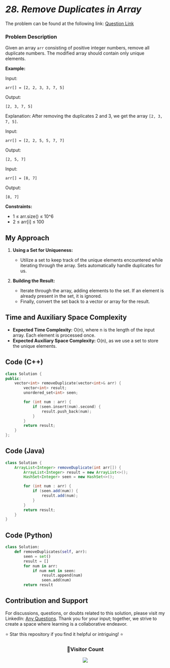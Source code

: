 # *28. Remove Duplicates in Array*

The problem can be found at the following link: [Question Link](https://www.geeksforgeeks.org/problems/remove-duplicates-in-small-prime-array/1)

### Problem Description

Given an array `arr` consisting of positive integer numbers, remove all duplicate numbers. The modified array should contain only unique elements.

**Example:**

Input: 
```
arr[] = [2, 2, 3, 3, 7, 5]
```
Output:
```
[2, 3, 7, 5]
```
Explanation: After removing the duplicates 2 and 3, we get the array `[2, 3, 7, 5]`.

Input:
```
arr[] = [2, 2, 5, 5, 7, 7]
```
Output:
```
[2, 5, 7]
```

Input:
```
arr[] = [8, 7]
```
Output:
```
[8, 7]
```

**Constraints:**
- 1 ≤ arr.size() ≤ 10^6
- 2 ≤ arr[i] ≤ 100

## My Approach

1. **Using a Set for Uniqueness:**
   - Utilize a set to keep track of the unique elements encountered while iterating through the array. Sets automatically handle duplicates for us.

2. **Building the Result:**
   - Iterate through the array, adding elements to the set. If an element is already present in the set, it is ignored.
   - Finally, convert the set back to a vector or array for the result.

## Time and Auxiliary Space Complexity

- **Expected Time Complexity:** O(n), where n is the length of the input array. Each element is processed once.
- **Expected Auxiliary Space Complexity:** O(n), as we use a set to store the unique elements.

## Code (C++)

```cpp
class Solution {
public:
    vector<int> removeDuplicate(vector<int>& arr) {
        vector<int> result;
        unordered_set<int> seen;

        for (int num : arr) {
            if (seen.insert(num).second) {
                result.push_back(num);
            }
        }
        return result;
    }
};
```

## Code (Java)

```java
class Solution {
    ArrayList<Integer> removeDuplicate(int arr[]) {
        ArrayList<Integer> result = new ArrayList<>();
        HashSet<Integer> seen = new HashSet<>();

        for (int num : arr) {
            if (seen.add(num)) {
                result.add(num);
            }
        }
        return result;
    }
}
```

## Code (Python)

```python
class Solution:
    def removeDuplicates(self, arr):
        seen = set()
        result = []
        for num in arr:
            if num not in seen:
                result.append(num)
                seen.add(num)
        return result
```

## Contribution and Support

For discussions, questions, or doubts related to this solution, please visit my LinkedIn: [Any Questions](https://www.linkedin.com/in/het-patel-8b110525a/). Thank you for your input; together, we strive to create a space where learning is a collaborative endeavor.

⭐ Star this repository if you find it helpful or intriguing! ⭐

<div align=center>
  <h3><b>📍Visitor Count</b></h3>
</div>

<p align="center" >   
  <img src="https://profile-counter.glitch.me/Hunterdii/count.svg" />  
</p>

